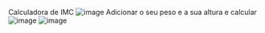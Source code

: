 Calculadora de IMC
![image](https://github.com/user-attachments/assets/895c727a-20cf-4edd-931d-3065f86a9df8)
Adicionar o seu peso e a sua altura e calcular
![image](https://github.com/user-attachments/assets/e570ae11-8539-4f37-8688-9a80c84a0e24)
![image](https://github.com/user-attachments/assets/1641774a-37ab-4d89-a6e2-a803216b2e42)
